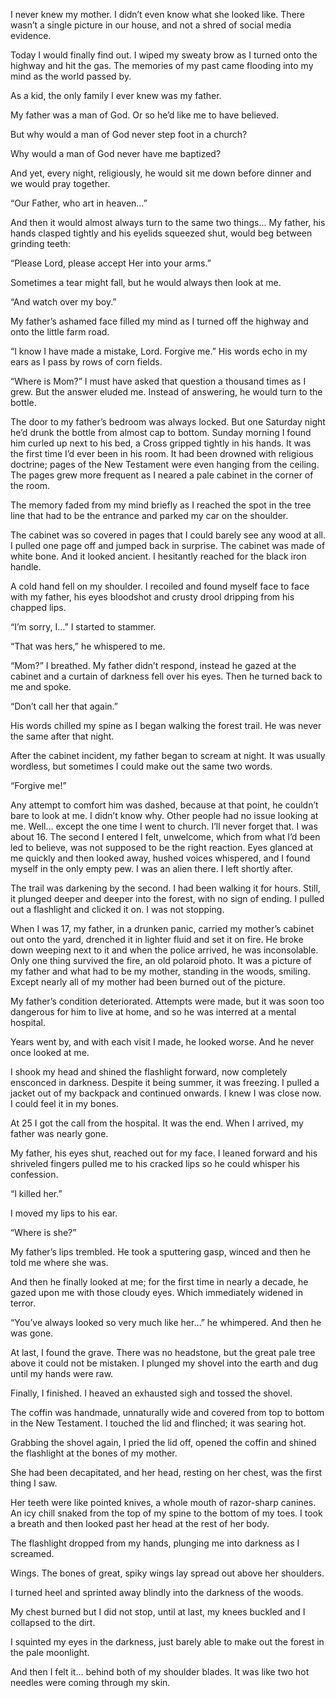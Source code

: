 I never knew my mother. I didn’t even know what she looked like. There wasn’t a single picture in our house, and not a shred of social media evidence.

Today I would finally find out. I wiped my sweaty brow as I turned onto the highway and hit the gas. The memories of my past came flooding into my mind as the world passed by.

As a kid, the only family I ever knew was my father.

My father was a man of God. Or so he’d like me to have believed.

But why would a man of God never step foot in a church?

Why would a man of God never have me baptized?

And yet, every night, religiously, he would sit me down before dinner and we would pray together.

“Our Father, who art in heaven…”

And then it would almost always turn to the same two things... My father, his hands clasped tightly and his eyelids squeezed shut, would beg between grinding teeth:

“Please Lord, please accept Her into your arms.”

Sometimes a tear might fall, but he would always then look at me.

“And watch over my boy.”

My father’s ashamed face filled my mind as I turned off the highway and onto the little farm road.

“I know I have made a mistake, Lord. Forgive me.” His words echo in my ears as I pass by rows of corn fields.

“Where is Mom?” I must have asked that question a thousand times as I grew. But the answer eluded me. Instead of answering, he would turn to the bottle.

The door to my father’s bedroom was always locked. But one Saturday night he’d drunk the bottle from almost cap to bottom. Sunday morning I found him curled up next to his bed, a Cross gripped tightly in his hands. It was the first time I’d ever been in his room. It had been drowned with religious doctrine; pages of the New Testament were even hanging from the ceiling. The pages grew more frequent as I neared a pale cabinet in the corner of the room.

The memory faded from my mind briefly as I reached the spot in the tree line that had to be the entrance and parked my car on the shoulder.

The cabinet was so covered in pages that I could barely see any wood at all. I pulled one page off and jumped back in surprise. The cabinet was made of white bone. And it looked ancient. I hesitantly reached for the black iron handle.

A cold hand fell on my shoulder. I recoiled and found myself face to face with my father, his eyes bloodshot and crusty drool dripping from his chapped lips.

“I’m sorry, I…” I started to stammer.

“That was hers,” he whispered to me.

“Mom?” I breathed. My father didn’t respond, instead he gazed at the cabinet and a curtain of darkness fell over his eyes. Then he turned back to me and spoke.

“Don’t call her that again.”

His words chilled my spine as I began walking the forest trail. He was never the same after that night.

After the cabinet incident, my father began to scream at night. It was usually wordless, but sometimes I could make out the same two words.

“Forgive me!”

Any attempt to comfort him was dashed, because at that point, he couldn’t bare to look at me. I didn’t know why. Other people had no issue looking at me. Well… except the one time I went to church. I’ll never forget that. I was about 16. The second I entered I felt, unwelcome, which from what I’d been led to believe, was not supposed to be the right reaction. Eyes glanced at me quickly and then looked away, hushed voices whispered, and I found myself in the only empty pew. I was an alien there. I left shortly after.

The trail was darkening by the second. I had been walking it for hours. Still, it plunged deeper and deeper into the forest, with no sign of ending. I pulled out a flashlight and clicked it on. I was not stopping.

When I was 17, my father, in a drunken panic, carried my mother’s cabinet out onto the yard, drenched it in lighter fluid and set it on fire. He broke down weeping next to it and when the police arrived, he was inconsolable. Only one thing survived the fire, an old polaroid photo. It was a picture of my father and what had to be my mother, standing in the woods, smiling. Except nearly all of my mother had been burned out of the picture.

My father’s condition deteriorated. Attempts were made, but it was soon too dangerous for him to live at home, and so he was interred at a mental hospital.

Years went by, and with each visit I made, he looked worse. And he never once looked at me.

I shook my head and shined the flashlight forward, now completely ensconced in darkness. Despite it being summer, it was freezing. I pulled a jacket out of my backpack and continued onwards. I knew I was close now. I could feel it in my bones.

At 25 I got the call from the hospital. It was the end. When I arrived, my father was nearly gone.

My father, his eyes shut, reached out for my face. I leaned forward and his shriveled fingers pulled me to his cracked lips so he could whisper his confession.

“I killed her.”

I moved my lips to his ear.

“Where is she?”

My father’s lips trembled. He took a sputtering gasp, winced and then he told me where she was.

And then he finally looked at me; for the first time in nearly a decade, he gazed upon me with those cloudy eyes. Which immediately widened in terror.

“You’ve always looked so very much like her…” he whimpered. And then he was gone.

At last, I found the grave. There was no headstone, but the great pale tree above it could not be mistaken. I plunged my shovel into the earth and dug until my hands were raw.

 Finally, I finished. I heaved an exhausted sigh and tossed the shovel.

The coffin was handmade, unnaturally wide and covered from top to bottom in the New Testament. I touched the lid and flinched; it was searing hot.

Grabbing the shovel again, I pried the lid off, opened the coffin and shined the flashlight at the bones of my mother.

She had been decapitated, and her head, resting on her chest, was the first thing I saw.

Her teeth were like pointed knives, a whole mouth of razor-sharp canines. An icy chill snaked from the top of my spine to the bottom of my toes. I took a breath and then looked past her head at the rest of her body.

The flashlight dropped from my hands, plunging me into darkness as I screamed.

Wings. The bones of great, spiky wings lay spread out above her shoulders.

I turned heel and sprinted away blindly into the darkness of the woods.

My chest burned but I did not stop, until at last, my knees buckled and I collapsed to the dirt.

I squinted my eyes in the darkness, just barely able to make out the forest in the pale moonlight.

And then I felt it… behind both of my shoulder blades. It was like two hot needles were coming through my skin.